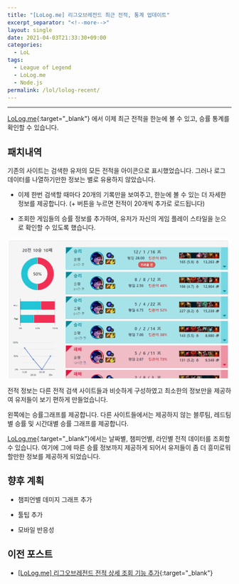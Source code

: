 ```yaml
---
title: "[LoLog.me] 리그오브레전드 최근 전적, 통계 업데이트"
excerpt_separator: "<!--more-->"
layout: single
date: 2021-04-03T21:33:30+09:00
categories:
  - LoL
tags:
  - League of Legend
  - LoLog.me
  - Node.js
permalink: /lol/lolog-recent/
---
```

---


[LoLog.me](https://lolog.me/){:target="_blank"} 에서 이제 최근 전적을 한눈에 볼 수 있고, 승률 통계를 확인할 수 있습니다.
<!--more-->

## 패치내역

기존의 사이트는 검색한 유저의 모든 전적을 아이콘으로 표시했었습니다. 그러나 로그 데이터를 나열하기만한 정보는 별로 유용하지 않았습니다.

* 이제 한번 검색할 때마다 20개의 기록만을 보여주고, 한눈에 볼 수 있는 더 자세한 정보를 제공합니다. (+ 버튼을 누르면 전적이 20개씩 추가로 로드됩니다)

* 조회한 게임들의 승률 정보를 추가하여, 유저가 자신의 게임 플레이 스타일을 눈으로 확인할 수 있도록 했습니다.

![recent match](/assets/post-images/lolog-recent/overview.PNG)

전적 정보는 다른 전적 검색 사이트들과 비슷하게 구성하였고 최소한의 정보만을 제공하여 유저들이 보기 편하게 만들었습니다.

왼쪽에는 승률그래프를 제공합니다. 다른 사이트들에서는 제공하지 않는 블루팀, 레드팀별 승률 및 시간대별 승률 그래프를 제공합니다.

[LoLog.me](https://lolog.me/){:target="_blank"}에서는 날짜별, 챔피언별, 라인별 전적 데이터를 조회할 수 있습니다. 여기에 그에 따른 승률 정보까지 제공하게 되어서 유저들이 좀 더 흥미로워할만한 정보를 제공하게 되었습니다.

## 향후 계획

* 챔피언별 데미지 그래프 추가

* 툴팁 추가

* 모바일 반응성

## 이전 포스트
* [[LoLog.me] 리그오브레전드 전적 상세 조회 기능 추가](/lol/lolog-match/){:target="_blank"}
